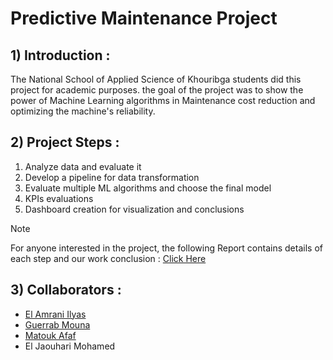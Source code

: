 # Predictive Maintenance Project

## 1) Introduction : 

The National School of Applied Science of Khouribga students did this project for academic purposes. the goal of the project was to show the power of Machine Learning algorithms in Maintenance cost reduction and optimizing the machine's reliability.

## 2) Project Steps :
1. Analyze data and evaluate it
2. Develop a pipeline for data transformation
3. Evaluate multiple ML algorithms and choose the final model
4. KPIs evaluations
5. Dashboard creation for visualization and conclusions

> [!NOTE]
> For anyone interested in the project, the following Report contains details of each step and our work conclusion : [Click Here](https://github.com/ElJaouhariMohamed/GPI-Project/blob/main/rapport/Projet%20GPI_compressed.pdf)

## 3) Collaborators :

- [El Amrani Ilyas](https://github.com/ELilyasamrani)
- [Guerrab Mouna](https://github.com/mounague)
- [Matouk Afaf](https://github.com/afafmtk)
- El Jaouhari Mohamed

